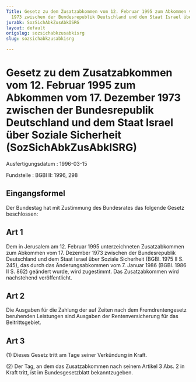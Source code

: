 ```yaml
---
Title: Gesetz zu dem Zusatzabkommen vom 12. Februar 1995 zum Abkommen vom 17. Dezember
  1973 zwischen der Bundesrepublik Deutschland und dem Staat Israel über Soziale Sicherheit
jurabk: SozSichAbkZusAbkISRG
layout: default
origslug: sozsichabkzusabkisrg
slug: sozsichabkzusabkisrg

---
```


# Gesetz zu dem Zusatzabkommen vom 12. Februar 1995 zum Abkommen vom 17. Dezember 1973 zwischen der Bundesrepublik Deutschland und dem Staat Israel über Soziale Sicherheit (SozSichAbkZusAbkISRG)

Ausfertigungsdatum
:   1996-03-15

Fundstelle
:   BGBl II: 1996, 298



## Eingangsformel

Der Bundestag hat mit Zustimmung des Bundesrates das folgende Gesetz
beschlossen:


## Art 1

Dem in Jerusalem am 12. Februar 1995 unterzeichneten Zusatzabkommen
zum Abkommen vom 17. Dezember 1973 zwischen der Bundesrepublik
Deutschland und dem Staat Israel über Soziale Sicherheit (BGBl. 1975
II S. 245), das durch das Änderungsabkommen vom 7. Januar 1986 (BGBl.
1986 II S. 862) geändert wurde, wird zugestimmt. Das Zusatzabkommen
wird nachstehend veröffentlicht.


## Art 2

Die Ausgaben für die Zahlung der auf Zeiten nach dem Fremdrentengesetz
beruhenden Leistungen sind Ausgaben der Rentenversicherung für das
Beitrittsgebiet.


## Art 3

(1) Dieses Gesetz tritt am Tage seiner Verkündung in Kraft.

(2) Der Tag, an dem das Zusatzabkommen nach seinem Artikel 3 Abs. 2 in
Kraft tritt, ist im Bundesgesetzblatt bekanntzugeben.

